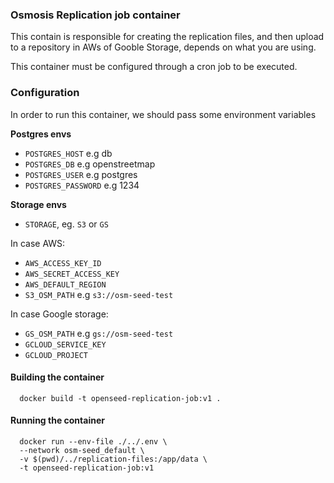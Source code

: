 ### Osmosis Replication job container

This contain is responsible for creating the replication files, and then upload to a repository in AWs of Gooble Storage, depends on what you are using.

This container must be configured through a cron job to be executed.

### Configuration

In order to run this container, we should pass some environment variables

**Postgres envs**

- `POSTGRES_HOST` e.g db
- `POSTGRES_DB` e.g openstreetmap
- `POSTGRES_USER` e.g postgres
- `POSTGRES_PASSWORD`  e.g 1234

**Storage envs**

- `STORAGE`, eg. `S3` or `GS`

In case AWS:

- `AWS_ACCESS_KEY_ID`
- `AWS_SECRET_ACCESS_KEY`
- `AWS_DEFAULT_REGION`
- `S3_OSM_PATH` e.g `s3://osm-seed-test`

In case Google storage:

- `GS_OSM_PATH` e.g `gs://osm-seed-test`
- `GCLOUD_SERVICE_KEY`
- `GCLOUD_PROJECT`

#### Building the container

```
  docker build -t openseed-replication-job:v1 .
```

#### Running the container

```
  docker run --env-file ./../.env \
  --network osm-seed_default \
  -v $(pwd)/../replication-files:/app/data \
  -t openseed-replication-job:v1
```
